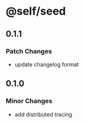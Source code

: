 # @self/seed

## 0.1.1

### Patch Changes

- update changelog format

## 0.1.0

### Minor Changes

- add distributed tracing
